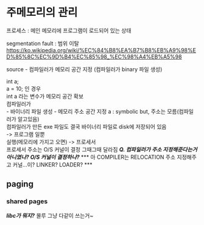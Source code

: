 # 주메모리의 관리
프로세스 : 메인 메모리에 프로그램이 로드되어 있는 상태

segmentation fault : 범위 이탈
https://ko.wikipedia.org/wiki/%EC%84%B8%EA%B7%B8%EB%A9%98%ED%85%8C%EC%9D%B4%EC%85%98_%EC%98%A4%EB%A5%98

source - 컴파일러가 메모리 공간 지정 (컴파일러가 binary 파일 생성)



int a;  
a = 10; 인 경우  
int a 라는 변수가 메모리 공간 확보  
컴파일러가   
    - 바이너리 파일 생성
    - 메모리 주소 공간 지정
a : symbolic but, 주소는 모름(컴파일러가 알고있음)  
컴파일러가 만든 exe 파일도 결국 바이너리 파일로 disk에 저장되어 있음  
-> 프로그램 일뿐  
실행(메모리에 가지고 오면)  -> 프로세서  
프로세서 주소는 O/S 커널이 결정 
그때그때 달라짐
***Q. 컴파일러가 주소 지정해준다는거 아니였나? O/S 커널이 결정하나?***
*** 아 COMPILER는 RELOCATION 주소 지정해주고 커널...이? LINKER? LOADER? ***

## paging
### shared pages
***libc가 뭐지?***
몰루 그냥 다같이 쓰는거~